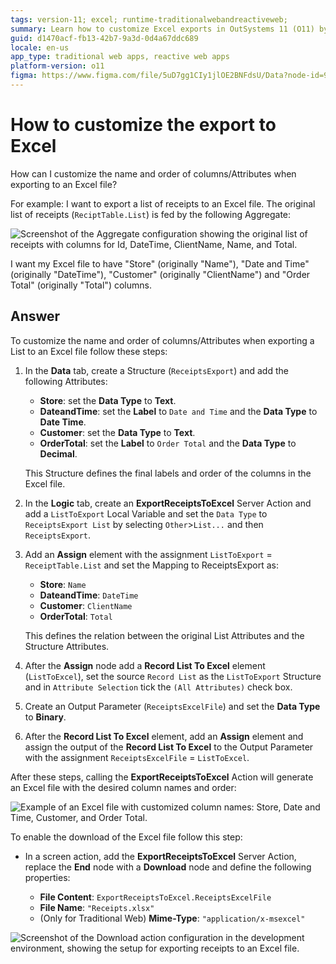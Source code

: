 ```yaml
---
tags: version-11; excel; runtime-traditionalwebandreactiveweb;
summary: Learn how to customize Excel exports in OutSystems 11 (O11) by renaming and reordering columns using structured data mapping and server actions.
guid: d1470acf-fb13-42b7-9a3d-0d4a67ddc689
locale: en-us
app_type: traditional web apps, reactive web apps
platform-version: o11
figma: https://www.figma.com/file/5uD7gg1CIy1jlOE2BNFdsU/Data?node-id=942:245
---
```


# How to customize the export to Excel

How can I customize the name and order of columns/Attributes when exporting to an Excel file?

For example: I want to export a list of receipts to an Excel file.
The original list of receipts (`ReciptTable.List`) is fed by the following Aggregate:

![Screenshot of the Aggregate configuration showing the original list of receipts with columns for Id, DateTime, ClientName, Name, and Total.](images/customize-excel-00.png "Aggregate Configuration for Receipts")

I want my Excel file to have "Store" (originally "Name"), "Date and Time" (originally "DateTime"), "Customer" (originally "ClientName") and "Order Total" (originally "Total") columns.

## Answer

To customize the name and order of columns/Attributes when exporting a List to an Excel file follow these steps:

1. In the **Data** tab, create a Structure (`ReceiptsExport`) and add the following Attributes:

    * **Store**: set the **Data Type** to **Text**.
    * **DateandTime**: set the **Label** to `Date and Time` and the **Data Type** to **Date Time**.
    * **Customer**: set the **Data Type** to **Text**.
    * **OrderTotal**: set the **Label** to `Order Total` and the **Data Type** to **Decimal**.

    This Structure defines the final labels and order of the columns in the Excel file.

1. In the **Logic** tab, create an **ExportReceiptsToExcel** Server Action and add a `ListToExport` Local Variable and set the `Data Type` to `ReceiptsExport List` by selecting `Other`>`List...` and then `ReceiptsExport`. 

1. Add an **Assign** element with the assignment `ListToExport` = `ReceiptTable.List` and set the Mapping to ReceiptsExport as:

    * **Store**: `Name`
    * **DateandTime**: `DateTime`
    * **Customer**: `ClientName`
    * **OrderTotal**: `Total`

    This defines the relation between the original List Attributes and the Structure Attributes.

1. After the **Assign** node add a **Record List To Excel** element (`ListToExcel`), set the source `Record List` as the `ListToExport` Structure and in `Attribute Selection` tick the `(All Attributes)` check box.

1. Create an Output Parameter (`ReceiptsExcelFile`) and set the **Data Type** to **Binary**.

1. After the **Record List To Excel** element, add an **Assign** element and assign the output of the **Record List To Excel** to the Output Parameter with the assignment `ReceiptsExcelFile` = `ListToExcel`.

After these steps, calling the **ExportReceiptsToExcel** Action will generate an Excel file with the desired column names and order:

![Example of an Excel file with customized column names: Store, Date and Time, Customer, and Order Total.](images/customize-excel-02.png "Customized Excel Export Example")

To enable the download of the Excel file follow this step:

* In a screen action, add the **ExportReceiptsToExcel** Server Action, replace the **End** node with a **Download** node and define the following properties:

    * **File Content**: `ExportReceiptsToExcel.ReceiptsExcelFile`
    * **File Name**: `"Receipts.xlsx"`
    * (Only for Traditional Web) **Mime-Type**: `"application/x-msexcel"`

![Screenshot of the Download action configuration in the development environment, showing the setup for exporting receipts to an Excel file.](images/customize-excel-03-ss.png "Download Action Configuration")